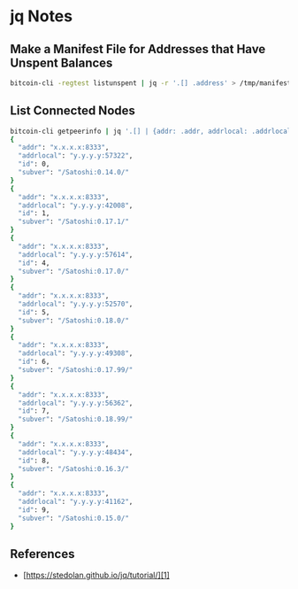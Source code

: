 # jq Notes

Make a Manifest File for Addresses that Have Unspent Balances
-------------------------------------------------------------
```bash
bitcoin-cli -regtest listunspent | jq -r '.[] .address' > /tmp/manifest
```

List Connected Nodes
--------------------
```bash
bitcoin-cli getpeerinfo | jq '.[] | {addr: .addr, addrlocal: .addrlocal, id: .id, subver: .subver}'
{
  "addr": "x.x.x.x:8333",
  "addrlocal": "y.y.y.y:57322",
  "id": 0,
  "subver": "/Satoshi:0.14.0/"
}
{
  "addr": "x.x.x.x:8333",
  "addrlocal": "y.y.y.y:42008",
  "id": 1,
  "subver": "/Satoshi:0.17.1/"
}
{
  "addr": "x.x.x.x:8333",
  "addrlocal": "y.y.y.y:57614",
  "id": 4,
  "subver": "/Satoshi:0.17.0/"
}
{
  "addr": "x.x.x.x:8333",
  "addrlocal": "y.y.y.y:52570",
  "id": 5,
  "subver": "/Satoshi:0.18.0/"
}
{
  "addr": "x.x.x.x:8333",
  "addrlocal": "y.y.y.y:49308",
  "id": 6,
  "subver": "/Satoshi:0.17.99/"
}
{
  "addr": "x.x.x.x:8333",
  "addrlocal": "y.y.y.y:56362",
  "id": 7,
  "subver": "/Satoshi:0.18.99/"
}
{
  "addr": "x.x.x.x:8333",
  "addrlocal": "y.y.y.y:48434",
  "id": 8,
  "subver": "/Satoshi:0.16.3/"
}
{
  "addr": "x.x.x.x:8333",
  "addrlocal": "y.y.y.y:41162",
  "id": 9,
  "subver": "/Satoshi:0.15.0/"
}

```
References
----------
* [https://stedolan.github.io/jq/tutorial/][1]

[1]: https://stedolan.github.io/jq/tutorial/
